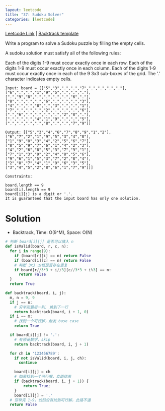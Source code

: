 ```yaml
---
layout: leetcode
title: "37: Sudoku Solver"
categories: [leetcode]
---
```


[Leetcode Link](https://leetcode.com/problems/sudoku-solver/)
| [Backtrack template](/template/backtrack)

Write a program to solve a Sudoku puzzle by filling the empty cells.

A sudoku solution must satisfy all of the following rules:

Each of the digits 1-9 must occur exactly once in each row.
Each of the digits 1-9 must occur exactly once in each column.
Each of the digits 1-9 must occur exactly once in each of the 9 3x3 sub-boxes of the grid.
The '.' character indicates empty cells.

```
Input: board = [["5","3",".",".","7",".",".",".","."],["6",".",".","1","9","5",".",".","."],[".","9","8",".",".",".",".","6","."],["8",".",".",".","6",".",".",".","3"],["4",".",".","8",".","3",".",".","1"],["7",".",".",".","2",".",".",".","6"],[".","6",".",".",".",".","2","8","."],[".",".",".","4","1","9",".",".","5"],[".",".",".",".","8",".",".","7","9"]]

Output: [["5","3","4","6","7","8","9","1","2"],["6","7","2","1","9","5","3","4","8"],["1","9","8","3","4","2","5","6","7"],["8","5","9","7","6","1","4","2","3"],["4","2","6","8","5","3","7","9","1"],["7","1","3","9","2","4","8","5","6"],["9","6","1","5","3","7","2","8","4"],["2","8","7","4","1","9","6","3","5"],["3","4","5","2","8","6","1","7","9"]]]

Constraints:

board.length == 9
board[i].length == 9
board[i][j] is a digit or '.'.
It is guaranteed that the input board has only one solution.
```

# Solution

* Backtrack, Time: O(9^M), Space: O(N)

```python
# 判断 board[i][j] 是否可以填入 n
def isValid(board, r, c, n):
  for i in range(9):
    if (board[r][i] == n) return False
    if (board[i][c] == n) return False
    # 判断 3x3 方框是否存在重复
    if board[r//3*3 + i//3][c//3*3 + i%3] == n:
      return False
  }
  return True

def backtrack(board, i, j):
  m, n = 9, 9
  if j == n:
    # 穷举完最后一列, 换到下一行
    return backtrack(board, i + 1, 0)
  if i == m:
    # 找到一个可行解，触发 base case
    return True

  if board[i][j] != '.':
    # 有预设数字，skip
    return backtrack(board, i, j + 1)

  for ch in '123456789':
    if not isValid(board, i, j, ch):
      continue

    board[i][j] = ch
    # 如果找到一个可行解，立即结束
    if (backtrack(board, i, j + 1)) {
        return True;
    }
    board[i][j] = '.'
  # 穷举完 1~9，依然没有找到可行解，此路不通
  return False
```
